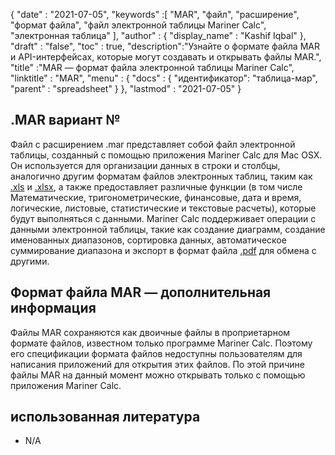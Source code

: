{
  "date" : "2021-07-05",
  "keywords" :[ "MAR", "файл", "расширение", "формат файла", "файл электронной таблицы Mariner Calc", "электронная таблица" ],
  "author" : {
    "display_name" : "Kashif Iqbal"
},
  "draft" : "false",
  "toc" : true,
  "description":"Узнайте о формате файла MAR и API-интерфейсах, которые могут создавать и открывать файлы MAR.",
  "title" :"MAR — формат файла электронной таблицы Mariner Calc",
  "linktitle" : "MAR",
  "menu" : {
    "docs" : {
"идентификатор": "таблица-мар",
      "parent" : "spreadsheet"
}
},
  "lastmod" : "2021-07-05"
}

## .MAR вариант №

Файл с расширением .mar представляет собой файл электронной таблицы, созданный с помощью приложения Mariner Calc для Mac OSX. Он используется для организации данных в строки и столбцы, аналогично другим форматам файлов электронных таблиц, таким как [.xls](/ru/spreadsheet/xls/) и [.xlsx](/ru/spreadsheet/xlsx/), а также предоставляет различные функции (в том числе Математические, тригонометрические, финансовые, дата и время, логические, листовые, статистические и текстовые расчеты), которые будут выполняться с данными. Mariner Calc поддерживает операции с данными электронной таблицы, такие как создание диаграмм, создание именованных диапазонов, сортировка данных, автоматическое суммирование диапазона и экспорт в формат файла [.pdf](/ru/pdf/) для обмена с другими.

## Формат файла MAR — дополнительная информация

Файлы MAR сохраняются как двоичные файлы в проприетарном формате файлов, известном только программе Mariner Calc. Поэтому его спецификации формата файлов недоступны пользователям для написания приложений для открытия этих файлов. По этой причине файлы MAR на данный момент можно открывать только с помощью приложения Mariner Calc.

## использованная литература

* N/A


